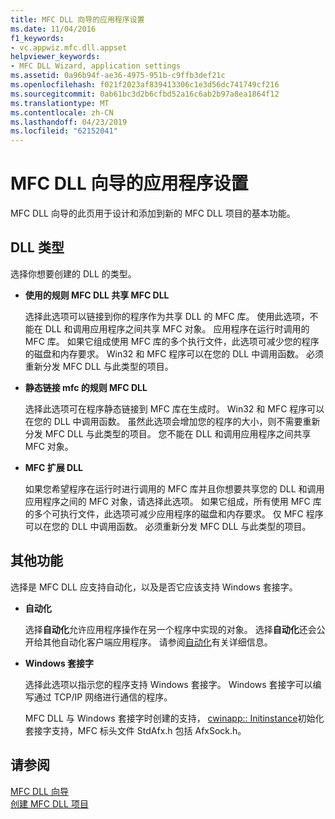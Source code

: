 ```yaml
---
title: MFC DLL 向导的应用程序设置
ms.date: 11/04/2016
f1_keywords:
- vc.appwiz.mfc.dll.appset
helpviewer_keywords:
- MFC DLL Wizard, application settings
ms.assetid: 0a96b94f-ae36-4975-951b-c9ffb3def21c
ms.openlocfilehash: f021f2023af839413306c1e3d56dc741749cf216
ms.sourcegitcommit: 0ab61bc3d2b6cfbd52a16c6ab2b97a8ea1864f12
ms.translationtype: MT
ms.contentlocale: zh-CN
ms.lasthandoff: 04/23/2019
ms.locfileid: "62152041"
---
```

# <a name="application-settings-mfc-dll-wizard"></a>MFC DLL 向导的应用程序设置

MFC DLL 向导的此页用于设计和添加到新的 MFC DLL 项目的基本功能。

## <a name="dll-type"></a>DLL 类型

选择你想要创建的 DLL 的类型。

- **使用的规则 MFC DLL 共享 MFC DLL**

   选择此选项可以链接到你的程序作为共享 DLL 的 MFC 库。 使用此选项，不能在 DLL 和调用应用程序之间共享 MFC 对象。 应用程序在运行时调用的 MFC 库。 如果它组成使用 MFC 库的多个执行文件，此选项可减少您的程序的磁盘和内存要求。 Win32 和 MFC 程序可以在您的 DLL 中调用函数。 必须重新分发 MFC DLL 与此类型的项目。

- **静态链接 mfc 的规则 MFC DLL**

   选择此选项可在程序静态链接到 MFC 库在生成时。 Win32 和 MFC 程序可以在您的 DLL 中调用函数。 虽然此选项会增加您的程序的大小，则不需要重新分发 MFC DLL 与此类型的项目。 您不能在 DLL 和调用应用程序之间共享 MFC 对象。

- **MFC 扩展 DLL**

   如果您希望程序在运行时进行调用的 MFC 库并且你想要共享您的 DLL 和调用应用程序之间的 MFC 对象，请选择此选项。 如果它组成，所有使用 MFC 库的多个可执行文件，此选项可减少应用程序的磁盘和内存要求。 仅 MFC 程序可以在您的 DLL 中调用函数。 必须重新分发 MFC DLL 与此类型的项目。

## <a name="additional-features"></a>其他功能

选择是 MFC DLL 应支持自动化，以及是否它应该支持 Windows 套接字。

- **自动化**

   选择**自动化**允许应用程序操作在另一个程序中实现的对象。 选择**自动化**还会公开给其他自动化客户端应用程序。 请参阅[自动化](../../mfc/automation.md)有关详细信息。

- **Windows 套接字**

   选择此选项以指示您的程序支持 Windows 套接字。 Windows 套接字可以编写通过 TCP/IP 网络进行通信的程序。

   MFC DLL 与 Windows 套接字时创建的支持， [cwinapp:: Initinstance](../../mfc/reference/cwinapp-class.md#initinstance)初始化套接字支持，MFC 标头文件 StdAfx.h 包括 AfxSock.h。

## <a name="see-also"></a>请参阅

[MFC DLL 向导](../../mfc/reference/mfc-dll-wizard.md)<br/>
[创建 MFC DLL 项目](../../mfc/reference/creating-an-mfc-dll-project.md)
